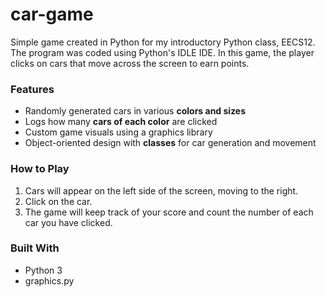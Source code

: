 # car-game
Simple game created in Python for my introductory Python class, EECS12. The program was coded using Python's IDLE IDE. In this game, the player clicks on cars that move across the screen to earn points. 

### Features
- Randomly generated cars in various **colors and sizes**
- Logs how many **cars of each color** are clicked
- Custom game visuals using a graphics library
- Object-oriented design with **classes** for car generation and movement

### How to Play
1. Cars will appear on the left side of the screen, moving to the right.
2. Click on the car.
3. The game will keep track of your score and count the number of each car you have clicked.

### Built With 
- Python 3
- graphics.py
